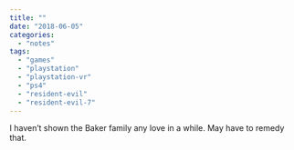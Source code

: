 ```yaml
---
title: ""
date: "2018-06-05"
categories: 
  - "notes"
tags: 
  - "games"
  - "playstation"
  - "playstation-vr"
  - "ps4"
  - "resident-evil"
  - "resident-evil-7"
---
```


I haven’t shown the Baker family any love in a while. May have to remedy that.
